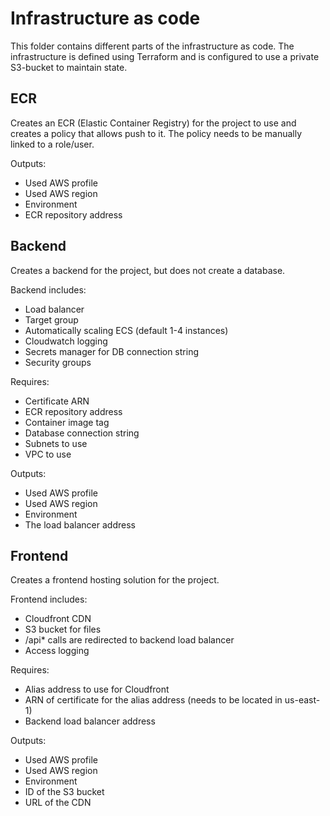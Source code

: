 # Infrastructure as code

This folder contains different parts of the infrastructure as code.
The infrastructure is defined using Terraform and is configured to use a private S3-bucket to maintain state.

## ECR

Creates an ECR (Elastic Container Registry) for the project to use and creates a policy that allows push to it. The policy needs to be manually linked to a role/user.

Outputs:

-   Used AWS profile
-   Used AWS region
-   Environment
-   ECR repository address

## Backend

Creates a backend for the project, but does not create a database.

Backend includes:

-   Load balancer
-   Target group
-   Automatically scaling ECS (default 1-4 instances)
-   Cloudwatch logging
-   Secrets manager for DB connection string
-   Security groups

Requires:

-   Certificate ARN
-   ECR repository address
-   Container image tag
-   Database connection string
-   Subnets to use
-   VPC to use

Outputs:

-   Used AWS profile
-   Used AWS region
-   Environment
-   The load balancer address

## Frontend

Creates a frontend hosting solution for the project.

Frontend includes:

-   Cloudfront CDN
-   S3 bucket for files
-   /api\* calls are redirected to backend load balancer
-   Access logging

Requires:

-   Alias address to use for Cloudfront
-   ARN of certificate for the alias address (needs to be located in us-east-1)
-   Backend load balancer address

Outputs:

-   Used AWS profile
-   Used AWS region
-   Environment
-   ID of the S3 bucket
-   URL of the CDN
